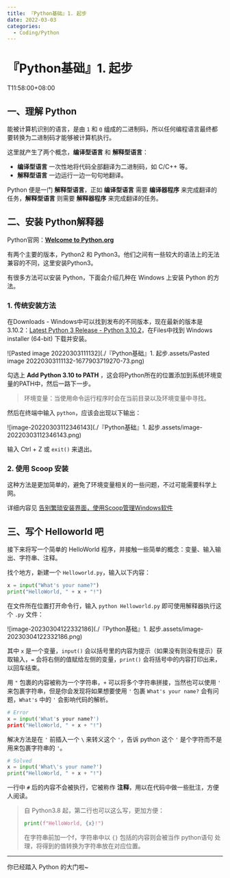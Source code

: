 ```yaml
---
title: 『Python基础』1. 起步
date: 2022-03-03
categories:
  - Coding/Python
---
```


# 『Python基础』1. 起步

T11:58:00+08:00
## 一、理解 Python

能被计算机识别的语言，是由 `1` 和 `0` 组成的二进制码，所以任何编程语言最终都要转换为二进制码才能够被计算机执行。

这里就产生了两个概念，**编译型语言** 和 **解释型语言**：

- **编译型语言** 一次性地将代码全部翻译为二进制码，如 C/C++ 等。
- **解释型语言** 一边运行一边一句句地翻译。

Python 便是一门 **解释型语言**，正如 **编译型语言** 需要 **编译器程序** 来完成翻译的任务，**解释型语言** 则需要 **解释器程序** 来完成翻译的任务。

## 二、安装 Python解释器

Python官网：**[Welcome to Python.org](https://www.python.org/)**

有两个主要的版本，Python2 和 Python3。他们之间有一些较大的语法上的无法兼容的不同，这里安装Python3。

有很多方法可以安装 Python，下面会介绍几种在 Windows 上安装 Python 的方法。

### 1. 传统安装方法

在Downloads - Windows中可以找到发布的不同版本，现在最新的版本是3.10.2：[Latest Python 3 Release - Python 3.10.2](https://www.python.org/downloads/release/python-3102/)，在Files中找到 Windows installer (64-bit) 下载并安装。

![Pasted image 20220303111132](./『Python基础』1. 起步.assets/Pasted image 20220303111132-1677903719270-73.png)

勾选上 **Add Python 3.10 to PATH** ，这会将Python所在的位置添加到系统环境变量的PATH中，然后一路下一步。

> 环境变量：当使用命令运行程序时会在当前目录以及环境变量中寻找。

然后在终端中输入 `python`，应该会出现以下输出：

![image-20220303112346143](./『Python基础』1. 起步.assets/image-20220303112346143.png)

输入 Ctrl + Z 或 `exit()` 来退出。

### 2. 使用 Scoop 安装

这种方法是更加简单的，避免了环境变量相关的一些问题，不过可能需要科学上网。

详细内容见 [告别繁琐安装界面，使用Scoop管理Windows软件](../../../告别繁琐安装界面，使用Scoop管理Windows软件)

## 三、写个 Helloworld 吧

接下来将写一个简单的 HelloWorld 程序，并接触一些简单的概念：变量、输入输出、字符串、注释。

找个地方，新建一个 `Helloworld.py`，输入以下内容：

```python
x = input("What's your name?")
print("HelloWorld, " + x + "!")
```

在文件所在位置打开命令行，输入 `python Helloworld.py` 即可使用解释器执行这个 `.py` 文件：

![image-20230304122332186](./『Python基础』1. 起步.assets/image-20230304122332186.png)

其中 `x` 是一个变量，`input()` 会以括号里的内容为提示（如果没有则没有提示）获取输入，`=` 会将右侧的值赋给左侧的变量，`print()` 会将括号中的内容打印出来，以回车结束。

用 `"` 包裹的内容被称为一个字符串，`+` 可以将多个字符串拼接，当然也可以使用 `'` 来包裹字符串，但是你会发现将如果想要使用 `'` 包裹 `What's your name?` 会有问题，`What's` 中的 `'` 会影响代码的解析。

```python
# Error
x = input('What's your name?')
print("HelloWorld, " + x + "!")
```

解决方法是在 `'` 前插入一个 `\` 来转义这个 `'`，告诉 python 这个 `'` 是个字符而不是用来包裹字符串的 `'`。

```python
# Solved
x = input('What\'s your name?')
print("HelloWorld, " + x + "!")
```

一行中 `#` 后的内容不会被执行，它被称作 **注释**，用以在代码中做一些批注，方便人阅读。


> 自 Python3.8 起，第二行也可以这么写，更加方便：
>
> ```python
> print(f"HelloWorld, {x}!")
> ```
>
> 在字符串前加一个f，字符串中以 `{}` 包括的内容则会被当作 python语句 处理，将得到的值转换为字符串放在对应位置。

---

你已经踏入 Python 的大门啦~